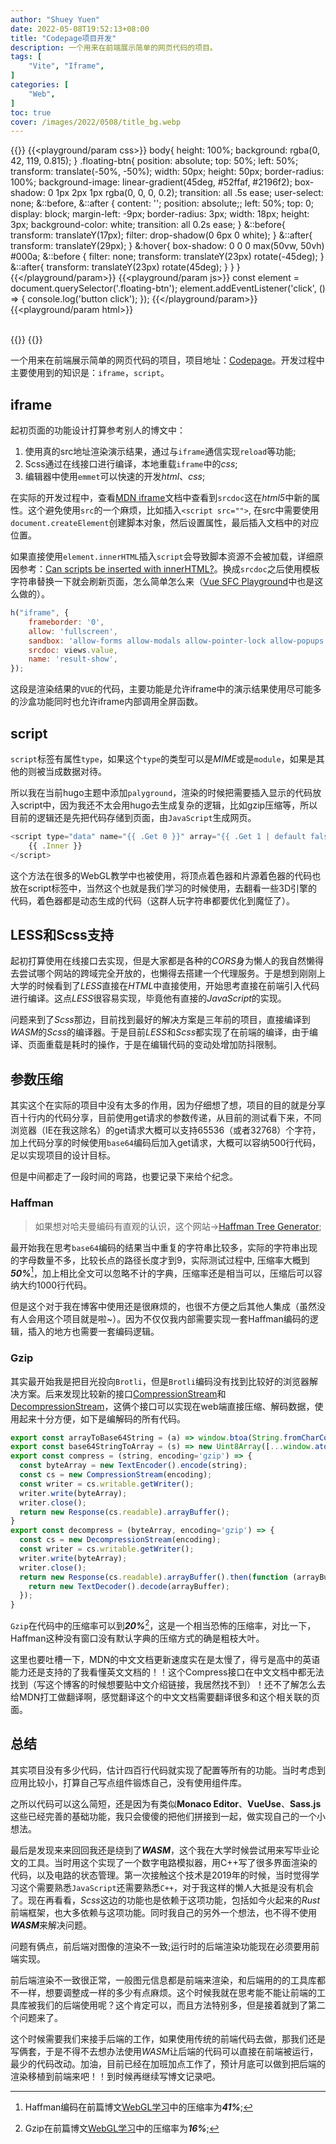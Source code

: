 ```yaml
---
author: "Shuey Yuen"
date: 2022-05-08T19:52:13+08:00
title: "Codepage项目开发"
description: 一个用来在前端展示简单的网页代码的项目。
tags: [
    "Vite", "Iframe",
]
categories: [
    "Web",
]
toc: true
cover: /images/2022/0508/title_bg.webp
---
```


{{<playground id="render-example" theme="dark" tab="result" processor="less" >}}
{{<playground/param css>}}
body{
    height: 100%;
    background: rgba(0, 42, 119, 0.815);
}
.floating-btn{
    position: absolute;
    top: 50%;
    left: 50%;
    transform: translate(-50%, -50%);
    width: 50px;
    height: 50px;
    border-radius: 100%;
    background-image: linear-gradient(45deg, #52ffaf, #2196f2);
    box-shadow: 0 1px 2px 1px rgba(0, 0, 0, 0.2);
    transition: all .5s ease;
    user-select: none;
    &::before, &::after {
        content: '';
        position: absolute;;
        left: 50%;
        top: 0;
        display: block;
        margin-left: -9px;
        border-radius: 3px;
        width: 18px;
        height: 3px;
        background-color: white;
        transition: all 0.2s ease;
    }
    &::before{
        transform: translateY(17px);
        filter: drop-shadow(0 6px 0 white);
    }
    &::after{
        transform: translateY(29px);
    }
    &:hover{
        box-shadow: 0 0 0 max(50vw, 50vh) #000a;
        &::before {
            filter: none;
            transform: translateY(23px) rotate(-45deg);
        }
        &::after{
            transform: translateY(23px) rotate(45deg);
        }
    }
}
{{</playground/param>}}
{{<playground/param js>}}
const element = document.querySelector('.floating-btn');
element.addEventListener('click', () => {
    console.log('button click');
});
{{</playground/param>}}
{{<playground/param html>}}
<div class="floating-btn">&emsp;</div>
{{</playground/param>}}
{{</playground>}}


一个用来在前端展示简单的网页代码的项目，项目地址：[Codepage](https://github.com/ShueyYuen/codepage)。开发过程中主要使用到的知识是：`iframe`，`script`。

## iframe

起初页面的功能设计打算参考别人的博文中：

1. 使用真的src地址渲染演示结果，通过与`iframe`通信实现`reload`等功能;
2. Scss通过在线接口进行编译，本地重载`iframe`中的*css*;
3. 编辑器中使用`emmet`可以快速的开发*html*、*css*;

在实际的开发过程中，查看[MDN iframe](https://developer.mozilla.org/zh-CN/docs/Web/HTML/Element/iframe)文档中查看到`srcdoc`这在*html5*中新的属性。这个避免使用`src`的一个麻烦，比如插入`<script src="">`, 在src中需要使用`document.createElement`创建脚本对象，然后设置属性，最后插入文档中的对应位置。

如果直接使用`element.innerHTML`插入`script`会导致脚本资源不会被加载，详细原因参考：[Can scripts be inserted with innerHTML?](https://stackoverflow.com/questions/1197575/can-scripts-be-inserted-with-innerhtml)。换成`srcdoc`之后使用模板字符串替换一下就会刷新页面，怎么简单怎么来（[Vue SFC Playground](https://sfc.vuejs.org/)中也是这么做的）。

```javascript
h("iframe", {
    frameborder: '0',
    allow: 'fullscreen',
    sandbox: 'allow-forms allow-modals allow-pointer-lock allow-popups allow-same-origin allow-scripts allow-top-navigation-by-user-activation',
    srcdoc: views.value,
    name: 'result-show',
});
```

这段是渲染结果的`VUE`的代码，主要功能是允许iframe中的演示结果使用尽可能多的沙盒功能同时也允许iframe内部调用全屏函数。

## script

`script`标签有属性`type`，如果这个`type`的类型可以是*MIME*或是`module`，如果是其他的则被当成数据对待。

所以我在当前hugo主题中添加`palyground`，渲染的时候把需要插入显示的代码放入script中，因为我还不太会用hugo去生成复杂的逻辑，比如gzip压缩等，所以目前的逻辑还是先把代码存储到页面，由`JavaScript`生成网页。

```javascript
<script type="data" name="{{ .Get 0 }}" array="{{ .Get 1 | default false }}">
    {{ .Inner }}
</script>
```

这个方法在很多的WebGL教学中也被使用，将顶点着色器和片源着色器的代码也放在script标签中，当然这个也就是我们学习的时候使用，去翻看一些3D引擎的代码，着色器都是动态生成的代码（这群人玩字符串都要优化到魔怔了）。

## LESS和Scss支持

起初打算使用在线接口去实现，但是大家都是各种的*CORS*身为懒人的我自然懒得去尝试哪个网站的跨域完全开放的，也懒得去搭建一个代理服务。于是想到刚刚上大学的时候看到了*LESS*直接在*HTML*中直接使用，开始思考直接在前端引入代码进行编译。这点*LESS*很容易实现，毕竟他有直接的*JavaScript*的实现。

问题来到了*Scss*那边，目前找到最好的解决方案是三年前的项目，直接编译到*WASM*的*Scss*的编译器。于是目前*LESS*和*Scss*都实现了在前端的编译，由于编译、页面重载是耗时的操作，于是在编辑代码的变动处增加防抖限制。

## 参数压缩

其实这个在实际的项目中没有太多的作用，因为仔细想了想，项目的目的就是分享百十行内的代码分享，目前使用get请求的参数传递，从目前的测试看下来，不同浏览器（IE在我这除名）的get请求大概可以支持65536（或者32768）个字符，加上代码分享的时候使用`base64`编码后加入get请求，大概可以容纳500行代码，足以实现项目的设计目标。

但是中间都走了一段时间的弯路，也要记录下来给个纪念。

### Haffman

> 如果想对哈夫曼编码有直观的认识，这个网站->[Haffman Tree Generator](https://huffman.ooz.ie/);


最开始我在思考`base64`编码的结果当中重复的字符串比较多，实际的字符串出现的字母数量不多，比较长点的路径长度才到9，实际测试过程中, 压缩率大概到***50%***[^haffman]，加上相比全文可以忽略不计的字典，压缩率还是相当可以，压缩后可以容纳大约1000行代码。

但是这个对于我在博客中使用还是很麻烦的，也很不方便之后其他人集成（虽然没有人会用这个项目就是啦~）。因为不仅仅我内部需要实现一套Haffman编码的逻辑，插入的地方也需要一套编码逻辑。

### Gzip

其实最开始我是把目光投向`Brotli`，但是`Brotli`编码没有找到比较好的浏览器解决方案。后来发现比较新的接口[CompressionStream](https://developer.mozilla.org/en-US/docs/Web/API/CompressionStream)和[DecompressionStream](https://developer.mozilla.org/en-US/docs/Web/API/DecompressionStream)，这俩个接口可以实现在web端直接压缩、解码数据，使用起来十分方便，如下是编解码的所有代码。

```javascript
export const arrayToBase64String = (a) => window.btoa(String.fromCharCode(...new Uint8Array(a)));
export const base64StringToArray = (s) => new Uint8Array([...window.atob(s)].map(char => char.charCodeAt(0)));
export const compress = (string, encoding='gzip') => {
  const byteArray = new TextEncoder().encode(string);
  const cs = new CompressionStream(encoding);
  const writer = cs.writable.getWriter();
  writer.write(byteArray);
  writer.close();
  return new Response(cs.readable).arrayBuffer();
}
export const decompress = (byteArray, encoding='gzip') => {
  const cs = new DecompressionStream(encoding);
  const writer = cs.writable.getWriter();
  writer.write(byteArray);
  writer.close();
  return new Response(cs.readable).arrayBuffer().then(function (arrayBuffer) {
    return new TextDecoder().decode(arrayBuffer);
  });
}
```

`Gzip`在代码中的压缩率可以到***20%***[^rate]，这是一个相当恐怖的压缩率，对比一下，Haffman这种没有窗口没有默认字典的压缩方式的确是粗枝大叶。

这里也要吐槽一下，MDN的中文文档更新速度实在是太慢了，得亏是高中的英语能力还是支持的了我看懂英文文档的！！这个Compress接口在中文文档中都无法找到（写这个博客的时候想要贴中文介绍链接，我居然找不到）！还不了解怎么去给MDN打工做翻译啊，感觉翻译这个的中文文档需要翻译很多和这个相关联的页面。

## 总结

其实项目没有多少代码，估计四百行代码就实现了配置等所有的功能。当时考虑到应用比较小，打算自己写点组件锻炼自己，没有使用组件库。

之所以代码可以这么简短，还是因为有类似**Monaco Editor**、**VueUse**、**Sass.js**这些已经完善的基础功能，我只会傻傻的把他们拼接到一起，做实现自己的一个小想法。

最后是发现来来回回我还是绕到了***WASM***，这个我在大学时候尝试用来写毕业论文的工具。当时用这个实现了一个数字电路模拟器，用C++写了很多界面渲染的代码，以及电路的状态管理。第一次接触这个技术是2019年的时候，当时觉得学习这个需要熟悉`JavaScript`还需要熟悉`C++`，对于我这样的懒人大抵是没有机会了。现在再看看，*Scss*这边的功能也是依赖于这项功能，包括如今火起来的*Rust*前端框架，也大多依赖与这项功能。同时我自己的另外一个想法，也不得不使用***WASM***来解决问题。

问题有俩点，前后端对图像的渲染不一致;运行时的后端渲染功能现在必须要用前端实现。

前后端渲染不一致很正常，一般图元信息都是前端来渲染，和后端用的的工具库都不一样，想要调整成一样的多少有点麻烦。这个时候我就在思考能不能让前端的工具库被我们的后端使用呢？这个肯定可以，而且方法特别多，但是接着就到了第二个问题来了。

这个时候需要我们来接手后端的工作，如果使用传统的前端代码去做，那我们还是写俩套，于是不得不去想办法使用*WASM*让后端的代码可以直接在前端被运行，最少的代码改动。加油，目前已经在加班加点工作了，预计月底可以做到把后端的渲染移植到前端来吧！！到时候再继续写博文记录吧。

[^haffman]: Haffman编码在前篇博文[WebGL学习](https://www.shuey.fun/post/20220425-webgl-learn/)中的压缩率为***41%***;
[^rate]: Gzip在前篇博文[WebGL学习](https://www.shuey.fun/post/20220425-webgl-learn/)中的压缩率为***16%***;
